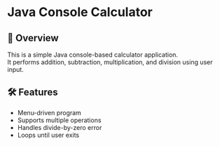 # Java Console Calculator

## 📌 Overview
This is a simple Java console-based calculator application.  
It performs addition, subtraction, multiplication, and division using user input.  

## 🛠 Features
- Menu-driven program
- Supports multiple operations
- Handles divide-by-zero error
- Loops until user exits

